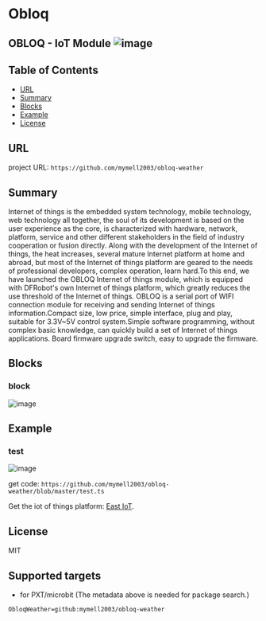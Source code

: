 # Obloq

OBLOQ - IoT Module
![image](http://ws.dfrobot.com.cn/Fr3zWrEejeihJsIeymLjkHrULNMY?imageView2/1/w/282/h/282)
---------------------------------------------------------

## Table of Contents

* [URL](#url)
* [Summary](#summary)
* [Blocks](#blocks)
* [Example](#example)
* [License](#license)

## URL
project URL: ```https://github.com/mymell2003/obloq-weather```

## Summary
Internet of things is the embedded system technology, mobile technology, web technology all together, the soul of its development is based on the user experience as the core, is characterized with hardware, network, platform, service and other different stakeholders in the field of industry cooperation or fusion directly.
Along with the development of the Internet of things, the heat increases, several mature Internet platform at home and abroad, but most of the Internet of things platform are geared to the needs of professional developers, complex operation, learn hard.To this end, we have launched the OBLOQ Internet of things module, which is equipped with DFRobot's own Internet of things platform, which greatly reduces the use threshold of the Internet of things.
OBLOQ is a serial port of WIFI connection module for receiving and sending Internet of things information.Compact size, low price, simple interface, plug and play, suitable for 3.3V~5V control system.Simple software programming, without complex basic knowledge, can quickly build a set of Internet of things applications.
Board firmware upgrade switch, easy to upgrade the firmware.

## Blocks

### block
![image](https://github.com/mymell2003/obloq-weather/blob/master/image/block.png)


## Example

### test
![image](https://github.com/mymell2003/obloq-weather/blob/master/image/test.png)

get code: ```https://github.com/mymell2003/obloq-weather/blob/master/test.ts```

Get the iot of things platform: [East IoT](http://iot.dfrobot.com.cn/).

## License

MIT

## Supported targets

* for PXT/microbit
(The metadata above is needed for package search.)
```package
ObloqWeather=github:mymell2003/obloq-weather
```
